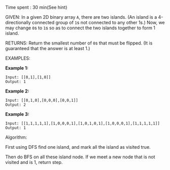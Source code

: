 Time spent :  30 min(See hint)

GIVEN: In a given 2D binary array `A`, there are two islands.  (An island is a 4-directionally connected group of `1`s not connected to any other 1s.) Now, we may change `0`s to `1`s so as to connect the two islands together to form 1 island.

RETURNS: Return the smallest number of `0`s that must be flipped.  (It is guaranteed that the answer is at least 1.)

EXAMPLES:

**Example 1:**

```
Input: [[0,1],[1,0]]
Output: 1
```

**Example 2:**

```
Input: [[0,1,0],[0,0,0],[0,0,1]]
Output: 2
```

**Example 3:**

```
Input: [[1,1,1,1,1],[1,0,0,0,1],[1,0,1,0,1],[1,0,0,0,1],[1,1,1,1,1]]
Output: 1
```

Algorithm:

First using DFS find one island, and mark all the island as visited true.

Then do BFS on all these island node. If we meet a new node that is not visited and is 1, return step.